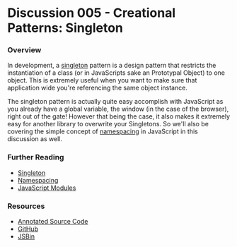 # Discussion 005 - Creational Patterns: Singleton

### Overview

In development, a [singleton](http://en.wikipedia.org/wiki/Singleton_pattern) pattern is a design pattern that restricts the instantiation of a class (or in JavaScripts sake an Prototypal Object) to one object. This is extremely useful when you want to make sure that application wide you're referencing the same object instance. 

The singleton pattern is actually quite easy accomplish with JavaScript as you already have a global variable, the window (in the case of the browser), right out of the gate! However that being the case, it also makes it extremely easy for another library to overwrite your Singletons. So we'll also be covering the simple concept of [namespacing](http://goo.gl/aBnKb) in JavaScript in this discussion as well.

### Further Reading

* [Singleton](http://en.wikipedia.org/wiki/Singleton_pattern)
* [Namespacing](http://goo.gl/aBnKb)
* [JavaScript Modules](http://www.adequatelygood.com/2010/3/JavaScript-Module-Pattern-In-Depth)

### Resources

* [Annotated Source Code](http://emcgary.r1l4b.com/discussions/00X_X.html)
* [GitHub](https://github.com/mcgaryes/crumblies/blob/master/js101/discussions/005/)
* [JSBin](http://jsbin.com/irojas/1/edit)
